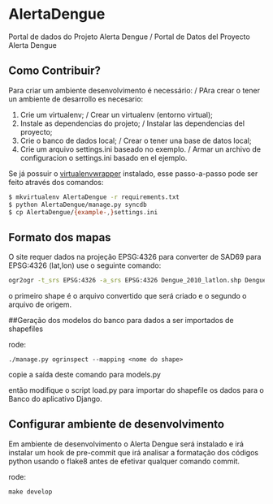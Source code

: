 # AlertaDengue
Portal de dados do Projeto Alerta Dengue / Portal de Datos del Proyecto Alerta Dengue

## Como Contribuir?
Para criar um ambiente desenvolvimento é necessário: / PAra crear o tener un ambiente de desarrollo es necesario:
 1. Crie um virtualenv; / Crear un virtualenv (entorno virtual);
 2. Instale as dependencias do projeto; / Instalar las dependencias del proyecto;
 3. Crie o banco de dados local; / Crear o tener una base de datos local;
 4. Crie um arquivo settings.ini baseado no exemplo. / Armar un archivo de configuracion o settings.ini basado en el ejemplo.

Se já possuir o [virtualenvwrapper](https://pypi.python.org/pypi/virtualenvwrapper) instalado, esse passo-a-passo pode ser feito através dos comandos:
```bash
$ mkvirtualenv AlertaDengue -r requirements.txt
$ python AlertaDengue/manage.py syncdb
$ cp AlertaDengue/{example-,}settings.ini
```

## Formato dos mapas

O site requer dados na projeção EPSG:4326
para converter de SAD69 para EPSG:4326 (lat,lon) use o seguinte comando:

```bash
ogr2ogr -t_srs EPSG:4326 -a_srs EPSG:4326 Dengue_2010_latlon.shp Dengue2010_BancoSINAN16_04_2012_v09012014.shp
```
o primeiro shape é o arquivo convertido que será criado e o segundo o arquivo de origem.

##Geração dos modelos do banco para dados a ser importados de shapefiles

rode:

```
./manage.py ogrinspect --mapping <nome do shape>
```

copie a saída deste comando para models.py

então modifique o script load.py para importar do shapefile os dados para o Banco do aplicativo Django.

## Configurar ambiente de desenvolvimento

Em ambiente de desenvolvimento o Alerta Dengue será instalado e irá instalar um hook de pre-commit que irá analisar a formatação dos códigos python usando o flake8 antes de efetivar qualquer comando commit.

rode:
```
make develop
````
